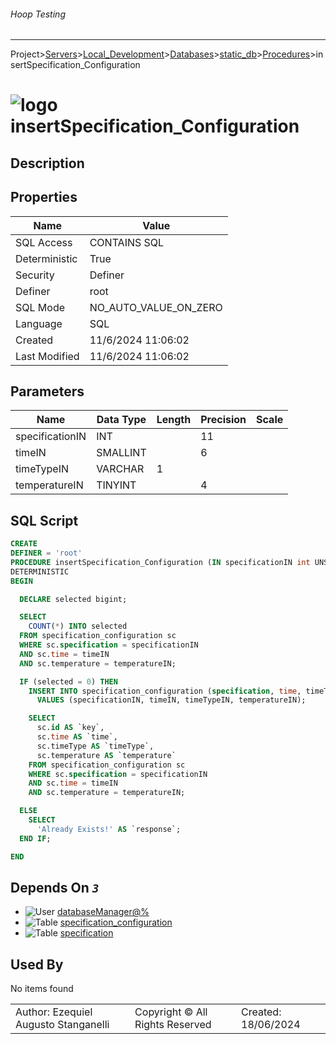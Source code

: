 ###### Hoop Testing
___
Project>[Servers](../../../../Servers.md)>[Local_Development](../../../Local_Development.md)>[Databases](../../Databases.md)>[static_db](../static_db.md)>[Procedures](Procedures.md)>insertSpecification_Configuration


# ![logo](../../../../../Images/procedure64.svg) insertSpecification_Configuration

## <a name="#Description"></a>Description
> 
## <a name="#Properties"></a>Properties
|Name|Value|
|---|---|
|SQL Access|CONTAINS SQL|
|Deterministic|True|
|Security|Definer|
|Definer|root|
|SQL Mode|NO_AUTO_VALUE_ON_ZERO|
|Language|SQL|
|Created|11/6/2024 11:06:02|
|Last Modified|11/6/2024 11:06:02|


## <a name="#Parameters"></a>Parameters
|Name|Data Type|Length|Precision|Scale|
|---|---|---|---|---|
|specificationIN|INT||11||
|timeIN|SMALLINT||6||
|timeTypeIN|VARCHAR|1|||
|temperatureIN|TINYINT||4||

## <a name="#SqlScript"></a>SQL Script
```SQL
CREATE
DEFINER = 'root'
PROCEDURE insertSpecification_Configuration (IN specificationIN int UNSIGNED, IN timeIN smallint, IN timeTypeIN varchar(1), IN temperatureIN tinyint)
DETERMINISTIC
BEGIN

  DECLARE selected bigint;

  SELECT
    COUNT(*) INTO selected
  FROM specification_configuration sc
  WHERE sc.specification = specificationIN
  AND sc.time = timeIN
  AND sc.temperature = temperatureIN;

  IF (selected = 0) THEN
    INSERT INTO specification_configuration (specification, time, timeType, temperature)
      VALUES (specificationIN, timeIN, timeTypeIN, temperatureIN);

    SELECT
      sc.id AS `key`,
      sc.time AS `time`,
      sc.timeType AS `timeType`,
      sc.temperature AS `temperature`
    FROM specification_configuration sc
    WHERE sc.specification = specificationIN
    AND sc.time = timeIN
    AND sc.temperature = temperatureIN;

  ELSE
    SELECT
      'Already Exists!' AS `response`;
  END IF;

END
```

## <a name="#DependsOn"></a>Depends On _`3`_
- ![User](../../../../../Images/user.svg) [databaseManager@%](../../../Users/databaseManager@%.md)
- ![Table](../../../../../Images/table.svg) [specification_configuration](../Tables/specification_configuration.md)
- ![Table](../../../../../Images/table.svg) [specification](../Tables/specification.md)


## <a name="#UsedBy"></a>Used By
No items found

||||
|---|---|---|
|Author: Ezequiel Augusto Stanganelli|Copyright © All Rights Reserved|Created: 18/06/2024|